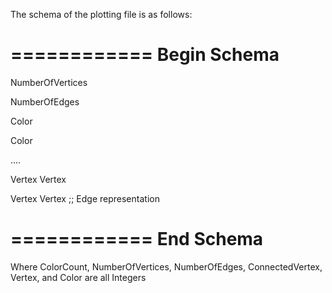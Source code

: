 The schema of the plotting file is as follows:

============
Begin Schema
============
NumberOfVertices

NumberOfEdges

Color 

Color 

....

Vertex Vertex

Vertex Vertex                                 ;; Edge representation

============
End Schema
============


Where ColorCount, NumberOfVertices, NumberOfEdges, ConnectedVertex, Vertex, and Color are all Integers
